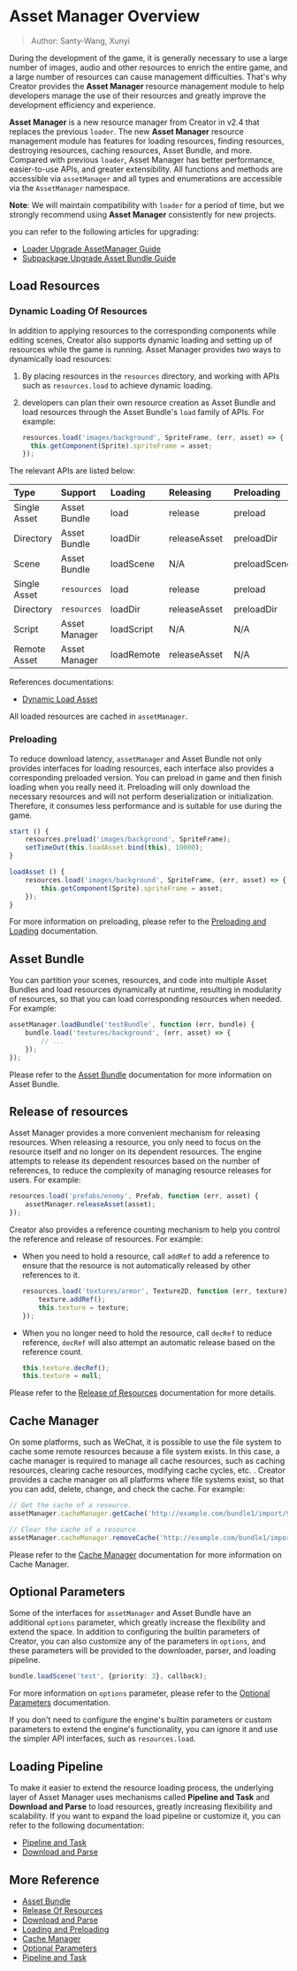 # Asset Manager Overview

> Author: Santy-Wang, Xunyi

During the development of the game, it is generally necessary to use a large number of images, audio and other resources to enrich the entire game, and a large number of resources can cause management difficulties. That's why Creator provides the **Asset Manager** resource management module to help developers manage the use of their resources and greatly improve the development efficiency and experience.

**Asset Manager** is a new resource manager from Creator in v2.4 that replaces the previous `loader`. The new **Asset Manager** resource management module has features for loading resources, finding resources, destroying resources, caching resources, Asset Bundle, and more. Compared with previous `loader`, Asset Manager has better performance, easier-to-use APIs, and greater extensibility. All functions and methods are accessible via `assetManager` and all types and enumerations are accessible via the `AssetManager` namespace.

**Note**: We will maintain compatibility with `loader` for a period of time, but we strongly recommend using **Asset Manager** consistently for new projects.

you can refer to the following articles for upgrading:
- [Loader Upgrade AssetManager Guide](asset-manager-upgrade-guide.md)
- [Subpackage Upgrade Asset Bundle Guide](subpackage-upgrade-guide.md)

## Load Resources

### Dynamic Loading Of Resources

In addition to applying resources to the corresponding components while editing scenes, Creator also supports dynamic loading and setting up of resources while the game is running. Asset Manager provides two ways to dynamically load resources:

1. By placing resources in the `resources` directory, and working with APIs such as `resources.load` to achieve dynamic loading.
2. developers can plan their own resource creation as Asset Bundle and load resources through the Asset Bundle's `load` family of APIs. For example:

    ```typescript
    resources.load('images/background', SpriteFrame, (err, asset) => {
      this.getComponent(Sprite).spriteFrame = asset;
    });
    ```

The relevant APIs are listed below:

| Type | Support | Loading | Releasing | Preloading | Querying | Search |
| :-- | :-- | :-- | :-- | :-- | :-- |:-- |
| Single Asset | Asset Bundle   | load       | release      | preload      | get | getInfoWithPath |
| Directory    | Asset Bundle   | loadDir    | releaseAsset | preloadDir   | N/A | getDirWithPath  |
| Scene        | Asset Bundle   | loadScene  | N/A          | preloadScene | N/A | getSceneInfo    |
| Single Asset | `resources` | load       | release      | preload      | get | getInfoWithPath |
| Directory    | `resources` | loadDir    | releaseAsset | preloadDir   | N/A | getDirWithPath  |
| Script       | Asset Manager  | loadScript | N/A          | N/A          | N/A | N/A             |
| Remote Asset | Asset Manager  | loadRemote | releaseAsset | N/A          | N/A | N/A             |

References documentations:

- [Dynamic Load Asset](dynamic-load-resources.md)

All loaded resources are cached in `assetManager`.

### Preloading

To reduce download latency, `assetManager` and Asset Bundle not only provides interfaces for loading resources, each interface also provides a corresponding preloaded version. You can preload in game and then finish loading when you really need it. Preloading will only download the necessary resources and will not perform deserialization or initialization. Therefore, it consumes less performance and is suitable for use during the game.

```typescript
start () {
    resources.preload('images/background', SpriteFrame);
    setTimeOut(this.loadAsset.bind(this), 10000);
}

loadAsset () {
    resources.load('images/background', SpriteFrame, (err, asset) => {
        this.getComponent(Sprite).spriteFrame = asset;
    });
}
```

For more information on preloading, please refer to the [Preloading and Loading](preload-load.md) documentation.

## Asset Bundle

You can partition your scenes, resources, and code into multiple Asset Bundles and load resources dynamically at runtime, resulting in modularity of resources, so that you can load corresponding resources when needed. For example:

```typescript
assetManager.loadBundle('testBundle', function (err, bundle) {
    bundle.load('textures/background', (err, asset) => {
        // ...
    });
});
```

Please refer to the [Asset Bundle](bundle.md) documentation for more information on Asset Bundle.

## Release of resources

Asset Manager provides a more convenient mechanism for releasing resources. When releasing a resource, you only need to focus on the resource itself and no longer on its dependent resources. The engine attempts to release its dependent resources based on the number of references, to reduce the complexity of managing resource releases for users. For example:

```typescript
resources.load('prefabs/enemy', Prefab, function (err, asset) {
    assetManager.releaseAsset(asset);
});
```

Creator also provides a reference counting mechanism to help you control the reference and release of resources. For example:

- When you need to hold a resource, call `addRef` to add a reference to ensure that the resource is not automatically released by other references to it.

  ```typescript
  resources.load('textures/armor', Texture2D, function (err, texture) {
      texture.addRef();
      this.texture = texture;
  });
  ```

- When you no longer need to hold the resource, call `decRef` to reduce reference, `decRef` will also attempt an automatic release based on the reference count.

  ```typescript
  this.texture.decRef();
  this.texture = null;
  ```

Please refer to the [Release of Resources](release-manager.md) documentation for more details.

## Cache Manager

On some platforms, such as WeChat, it is possible to use the file system to cache some remote resources because a file system exists. In this case, a cache manager is required to manage all cache resources, such as caching resources, clearing cache resources, modifying cache cycles, etc. . Creator provides a cache manager on all platforms where file systems exist, so that you can add, delete, change, and check the cache. For example:

```typescript
// Get the cache of a resource.
assetManager.cacheManager.getCache('http://example.com/bundle1/import/9a/9aswe123-dsqw-12xe-123xqawe12.json');

// Clear the cache of a resource.
assetManager.cacheManager.removeCache('http://example.com/bundle1/import/9a/9aswe123-dsqw-12xe-123xqawe12.json');
```

Please refer to the [Cache Manager](cache-manager.md) documentation for more information on Cache Manager.

## Optional Parameters

Some of the interfaces for `assetManager` and Asset Bundle have an additional `options` parameter, which greatly increase the flexibility and extend the space. In addition to configuring the builtin parameters of Creator, you can also customize any of the parameters in `options`, and these parameters will be provided to the downloader, parser, and loading pipeline.

```typescript
bundle.loadScene('test', {priority: 3}, callback);
```

For more information on `options` parameter, please refer to the [Optional Parameters](options.md) documentation.

If you don't need to configure the engine's builtin parameters or custom parameters to extend the engine's functionality, you can ignore it and use the simpler API interfaces, such as `resources.load`.

## Loading Pipeline

To make it easier to extend the resource loading process, the underlying layer of Asset Manager uses mechanisms called **Pipeline and Task** and **Download and Parse** to load resources, greatly increasing flexibility and scalability. If you want to expand the load pipeline or customize it, you can refer to the following documentation:

- [Pipeline and Task](pipeline-task.md)
- [Download and Parse](downloader-parser.md)

## More Reference

- [Asset Bundle](bundle.md)
- [Release Of Resources](release-manager.md)
- [Download and Parse](downloader-parser.md)
- [Loading and Preloading](preload-load.md)
- [Cache Manager](cache-manager.md)
- [Optional Parameters](options.md)
- [Pipeline and Task](pipeline-task.md)
